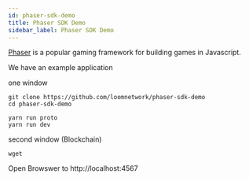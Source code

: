 ```yaml
---
id: phaser-sdk-demo
title: Phaser SDK Demo
sidebar_label: Phaser SDK Demo
---
```


[Phaser](https://phaser.io) is a popular gaming framework for building games in Javascript. 

We have an example application 

one window 
``` 
git clone https://github.com/loomnetwork/phaser-sdk-demo
cd phaser-sdk-demo

yarn run proto
yarn run dev
```


second window (Blockchain)
```
wget 

```

Open Browswer to 
http://localhost:4567